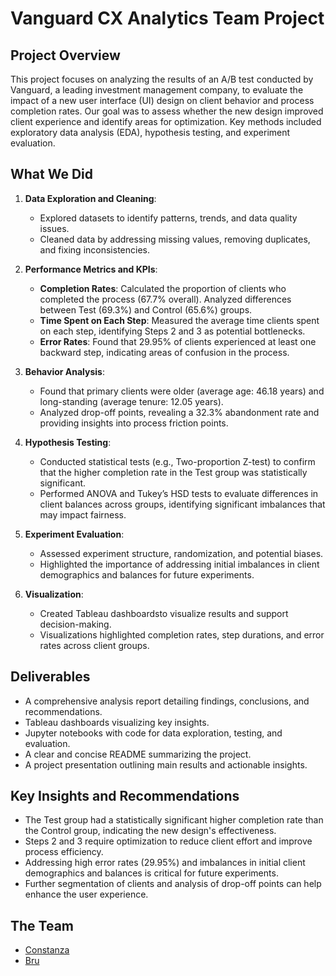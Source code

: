 # Vanguard CX Analytics Team Project

## Project Overview
This project focuses on analyzing the results of an A/B test conducted by Vanguard, a leading investment management company, to evaluate the impact of a new user interface (UI) design on client behavior and process completion rates. Our goal was to assess whether the new design improved client experience and identify areas for optimization. Key methods included exploratory data analysis (EDA), hypothesis testing, and experiment evaluation.

## What We Did
1. **Data Exploration and Cleaning**:
   - Explored datasets to identify patterns, trends, and data quality issues.
   - Cleaned data by addressing missing values, removing duplicates, and fixing inconsistencies.

2. **Performance Metrics and KPIs**:
   - **Completion Rates**: Calculated the proportion of clients who completed the process (67.7% overall). Analyzed differences between Test (69.3%) and Control (65.6%) groups.
   - **Time Spent on Each Step**: Measured the average time clients spent on each step, identifying Steps 2 and 3 as potential bottlenecks.
   - **Error Rates**: Found that 29.95% of clients experienced at least one backward step, indicating areas of confusion in the process.

3. **Behavior Analysis**:
   - Found that primary clients were older (average age: 46.18 years) and long-standing (average tenure: 12.05 years).
   - Analyzed drop-off points, revealing a 32.3% abandonment rate and providing insights into process friction points.

4. **Hypothesis Testing**:
   - Conducted statistical tests (e.g., Two-proportion Z-test) to confirm that the higher completion rate in the Test group was statistically significant.
   - Performed ANOVA and Tukey’s HSD tests to evaluate differences in client balances across groups, identifying significant imbalances that may impact fairness.

5. **Experiment Evaluation**:
   - Assessed experiment structure, randomization, and potential biases.
   - Highlighted the importance of addressing initial imbalances in client demographics and balances for future experiments.

6. **Visualization**:
   - Created Tableau dashboardsto visualize results and support decision-making.
   - Visualizations highlighted completion rates, step durations, and error rates across client groups.

## Deliverables
- A comprehensive analysis report detailing findings, conclusions, and recommendations.
- Tableau dashboards visualizing key insights.
- Jupyter notebooks with code for data exploration, testing, and evaluation.
- A clear and concise README summarizing the project.
- A project presentation outlining main results and actionable insights.

## Key Insights and Recommendations
- The Test group had a statistically significant higher completion rate than the Control group, indicating the new design's effectiveness.
- Steps 2 and 3 require optimization to reduce client effort and improve process efficiency.
- Addressing high error rates (29.95%) and imbalances in initial client demographics and balances is critical for future experiments.
- Further segmentation of clients and analysis of drop-off points can help enhance the user experience.

## The Team
- [Constanza](https://github.com/constanzatabora)
- [Bru](https://github.com/bruhu)

